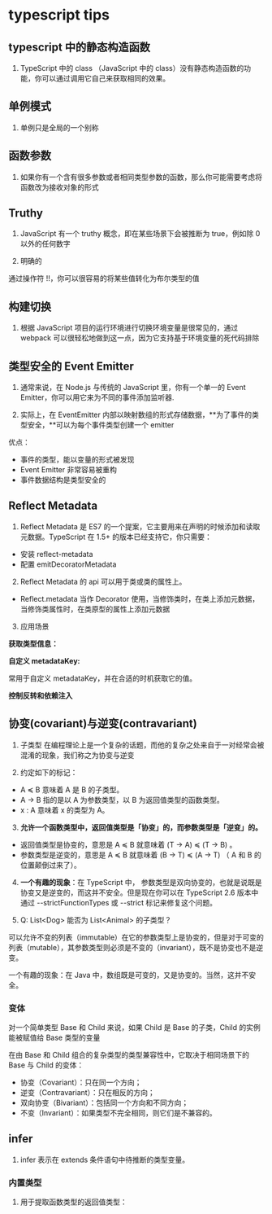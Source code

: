 # typescript tips

## typescript 中的静态构造函数

1. TypeScript 中的 class （JavaScript 中的 class）没有静态构造函数的功能，你可以通过调用它自己来获取相同的效果。

## 单例模式

1. 单例只是全局的一个别称

## 函数参数

1. 如果你有一个含有很多参数或者相同类型参数的函数，那么你可能需要考虑将函数改为接收对象的形式

## Truthy

1. JavaScript 有一个 truthy 概念，即在某些场景下会被推断为 true，例如除 0 以外的任何数字

2. 明确的

通过操作符 !!，你可以很容易的将某些值转化为布尔类型的值

## 构建切换

1. 根据 JavaScript 项目的运行环境进行切换环境变量是很常见的，通过 webpack 可以很轻松地做到这一点，因为它支持基于环境变量的死代码排除

## 类型安全的 Event Emitter

1. 通常来说，在 Node.js 与传统的 JavaScript 里，你有一个单一的 Event Emitter，你可以用它来为不同的事件添加监听器.

2. 实际上，在 EventEmitter 内部以映射数组的形式存储数据，**为了事件的类型安全，**可以为每个事件类型创建一个 emitter

优点：

- 事件的类型，能以变量的形式被发现
- Event Emitter 非常容易被重构
- 事件数据结构是类型安全的

## Reflect Metadata

1. Reflect Metadata 是 ES7 的一个提案，它主要用来在声明的时候添加和读取元数据。TypeScript 在 1.5+ 的版本已经支持它，你只需要：

- 安装 reflect-metadata
- 配置 emitDecoratorMetadata

2. Reflect Metadata 的 api 可以用于类或类的属性上。

- Reflect.metadata 当作 Decorator 使用，当修饰类时，在类上添加元数据，当修饰类属性时，在类原型的属性上添加元数据

3. 应用场景

**获取类型信息：**

**自定义 metadataKey:**

常用于自定义 metadataKey，并在合适的时机获取它的值。

**控制反转和依赖注入**

## 协变(covariant)与逆变(contravariant)

1. 子类型 在编程理论上是一个复杂的话题，而他的复杂之处来自于一对经常会被混淆的现象，我们称之为协变与逆变

2. 约定如下的标记：

- A ≼ B 意味着 A 是 B 的子类型。
- A → B 指的是以 A 为参数类型，以 B 为返回值类型的函数类型。
- x : A 意味着 x 的类型为 A。

3. **允许一个函数类型中，返回值类型是「协变」的，而参数类型是「逆变」的。**

- 返回值类型是协变的，意思是 A ≼ B 就意味着 (T → A) ≼ (T → B) 。
- 参数类型是逆变的，意思是 A ≼ B 就意味着 (B → T) ≼ (A → T) （ A 和 B 的位置颠倒过来了）。

4. **一个有趣的现象**：在 TypeScript 中， 参数类型是双向协变的，也就是说既是协变又是逆变的，而这并不安全。但是现在你可以在 TypeScript 2.6 版本中通过 --strictFunctionTypes 或 --strict 标记来修复这个问题。

5. Q: List\<Dog> 能否为 List\<Animal> 的子类型？

可以允许不变的列表（immutable）在它的参数类型上是协变的，但是对于可变的列表（mutable），其参数类型则必须是不变的（invariant），既不是协变也不是逆变。

一个有趣的现象：在 Java 中，数组既是可变的，又是协变的。当然，这并不安全。

### 变体

对一个简单类型 Base 和 Child 来说，如果 Child 是 Base 的子类，Child 的实例能被赋值给 Base 类型的变量

在由 Base 和 Child 组合的复杂类型的类型兼容性中，它取决于相同场景下的 Base 与 Child 的变体：

- 协变（Covariant）：只在同一个方向；
- 逆变（Contravariant）：只在相反的方向；
- 双向协变（Bivariant）：包括同一个方向和不同方向；
- 不变（Invariant）：如果类型不完全相同，则它们是不兼容的。

## infer

1. infer 表示在 extends 条件语句中待推断的类型变量。

### 内置类型

1. 用于提取函数类型的返回值类型：

```ts

```

```ts

```

```ts

```

```ts

```

```ts

```
